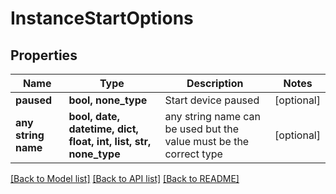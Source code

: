 # InstanceStartOptions


## Properties
Name | Type | Description | Notes
------------ | ------------- | ------------- | -------------
**paused** | **bool, none_type** | Start device paused | [optional] 
**any string name** | **bool, date, datetime, dict, float, int, list, str, none_type** | any string name can be used but the value must be the correct type | [optional]

[[Back to Model list]](../README.md#documentation-for-models) [[Back to API list]](../README.md#documentation-for-api-endpoints) [[Back to README]](../README.md)


